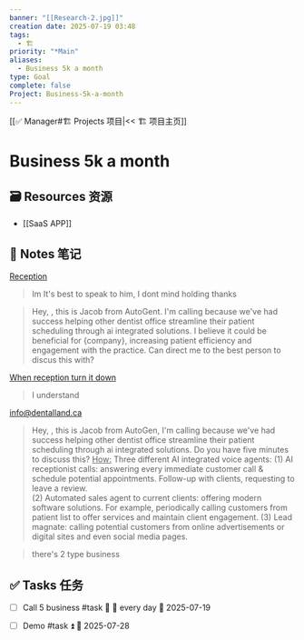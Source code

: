 ```yaml
---
banner: "[[Research-2.jpg]]"
creation date: 2025-07-19 03:48
tags:
  - 🏗️
priority: "*Main"
aliases:
  - Business 5k a month
type: Goal
complete: false
Project: Business-5k-a-month
---
```

[[✅ Manager#🏗️ Projects 项目|<< 🏗️ 项目主页]]
# Business 5k a month

## 🗃️ Resources 资源
- [[SaaS APP]]

## 📒 Notes 笔记
<u>Reception</u>
> Im It's best to speak to him, I dont mind holding thanks

> Hey, , this is Jacob from AutoGent. I'm calling because we've had success helping other dentist office streamline their patient scheduling through ai integrated solutions. I believe it could be beneficial for {company}, increasing patient efficiency and engagement with the practice. Can direct me to the best person to discus this with? 

<u>When reception turn it down</u>
> I understand 

info@dentalland.ca

> Hey, , this is Jacob from AutoGen, I'm calling because we've had success helping other dentist office streamline their patient scheduling through ai integrated solutions. Do you have five minutes to discuss this? 
<u>How:</u>
> Three different AI integrated voice agents: 
> 	(1) AI receptionist calls: answering every immediate customer call & schedule potential appointments. Follow-up with clients, requesting to leave a review.  
> 	(2) Automated sales agent to current clients: offering modern software solutions. For example, periodically calling customers from patient list to offer services and maintain client engagement. 
> 	(3) Lead magnate: calling potential customers from online advertisements or digital sites and even social media pages. 


> there's 2 type business
## ✅  Tasks 任务
- [ ] Call 5 business #task 🔼 🔁 every day 🛫 2025-07-19
- [ ] Demo #task ⏫ 📅 2025-07-28


